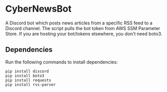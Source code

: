 # CyberNewsBot
A Discord bot which posts news articles from a specific RSS feed to a Discord channel. 
The script pulls the bot token from AWS SSM Parameter Store. If you are hosting your bot/tokens elsewhere, you don't need boto3.

## Dependencies

Run the following commands to install dependencies:

```
pip install discord
pip install boto3
pip install requests
pip install rss-parser
```
